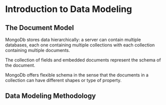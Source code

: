 # Introduction to Data Modeling

## The Document Model

MongoDb stores data hierarchically: a server can contain multiple databases, each one containing multiple collections with each collection containing multiple documents.

The collection of fields and embedded documents represent the schema of the document.

MongoDb offers flexible schema in the sense that the documents in a collection can have different shapes or 
type of property.

## Data Modeling Methodology

